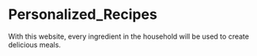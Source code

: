 # Personalized_Recipes
With this website, every ingredient in the household will be used to create delicious meals.
